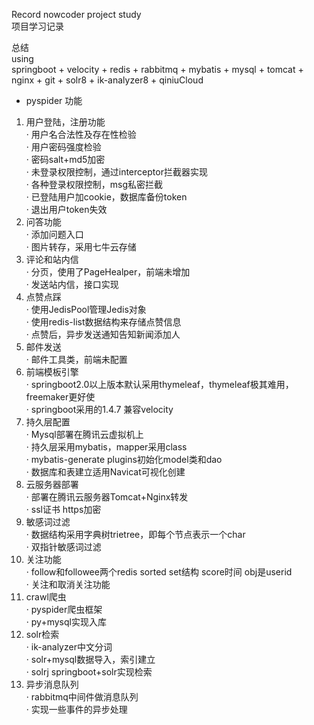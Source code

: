 Record nowcoder project study  
项目学习记录  
  
总结  
using  
springboot + velocity + redis + rabbitmq + mybatis + mysql + tomcat + nginx + git + solr8 + ik-analyzer8 + qiniuCloud  
+ pyspider
功能  
1. 用户登陆，注册功能  
· 用户名合法性及存在性检验  
· 用户密码强度检验  
· 密码salt+md5加密  
· 未登录权限控制，通过interceptor拦截器实现  
· 各种登录权限控制，msg私密拦截  
· 已登陆用户加cookie，数据库备份token  
· 退出用户token失效  
2. 问答功能  
· 添加问题入口    
· 图片转存，采用七牛云存储  
3. 评论和站内信   
· 分页，使用了PageHealper，前端未增加  
· 发送站内信，接口实现  
4. 点赞点踩  
· 使用JedisPool管理Jedis对象  
· 使用redis-list数据结构来存储点赞信息  
· 点赞后，异步发送通知告知新闻添加人  
5. 邮件发送  
· 邮件工具类，前端未配置   
6. 前端模板引擎   
· springboot2.0以上版本默认采用thymeleaf，thymeleaf极其难用，freemaker更好使  
· springboot采用的1.4.7 兼容velocity  
7. 持久层配置  
· Mysql部署在腾讯云虚拟机上  
· 持久层采用mybatis，mapper采用class  
· mybatis-generate plugins初始化model类和dao  
· 数据库和表建立适用Navicat可视化创建  
8. 云服务器部署  
· 部署在腾讯云服务器Tomcat+Nginx转发  
· ssl证书  https加密  
9. 敏感词过滤  
· 数据结构采用字典树trietree，即每个节点表示一个char  
· 双指针敏感词过滤  
10. 关注功能  
· follow和followee两个redis sorted set结构 score时间 obj是userid   
· 关注和取消关注功能    
11. crawl爬虫  
· pyspider爬虫框架   
· py+mysql实现入库  
12. solr检索     
· ik-analyzer中文分词     
· solr+mysql数据导入，索引建立    
· solrj springboot+solr实现检索  
12. 异步消息队列     
· rabbitmq中间件做消息队列  
· 实现一些事件的异步处理    
